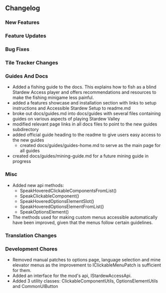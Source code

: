 ## Changelog

### New Features


### Feature Updates


### Bug Fixes


### Tile Tracker Changes


### Guides And Docs

- Added a fishing guide to the docs. This explains how to fish as a blind Stardew Access player and offers recommendations and resources to make the fishing minigame less painful.
- added a features showcase and installation section with links to setup instructions and Accessible Stardew Setup to readme.md
- broke out docs/guides.md into docs/guides with several files containing guides on various aspects of playing Stardew Valley
- modified relevant page links in all docs files to point to the new guides subdirectory
- added official guide heading to the readme to give users easy access to the new guides
    - created docs/guides/guides-home.md to serve as the main page for all guides
- created docs/guides/mining-guide.md for a future mining guide in progress

### Misc

- Added new api methods:
    - SpeakHoveredClickableComponentsFromList()
    - SpeakClickableComponent()
    - SpeakHoveredOptionsElementSlot()
    - SpeakHoveredOptionsElementFromList()
    - SpeakOptionsElement()
- The methods used for making custom menus accessible automatically have been improved, given that the menus follow certain guidelines.

### Translation Changes


### Development Chores

- Removed manual patches to options page, language selection and mine elevator menus as the improvement to IClickableMenuPatch is sufficient for them.
- Added an interface for the mod's api, IStardewAccessApi.
- Added 3 utility classes: ClickableComponentUtils, OptionsElementUtils and CommonUIButton

